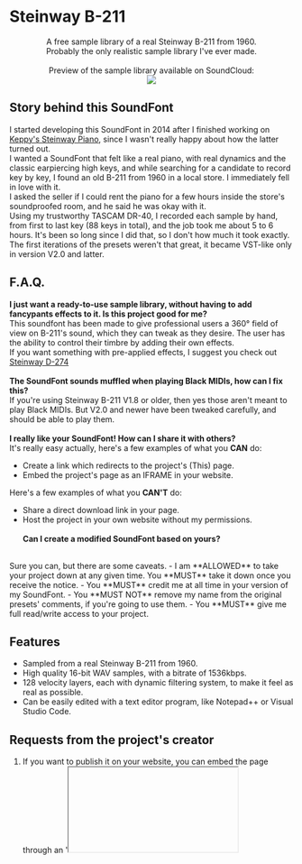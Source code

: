 # Steinway B-211
<p align="center">
  A free sample library of a real Steinway B-211 from 1960.
  <br>
  Probably the only realistic sample library I've ever made.
  <br><br>
  Preview of the sample library available on SoundCloud:
  <br>
  <a href="https://soundcloud.com/kaleidonkep99/sets/steinway-b-211-project"><img src="http://www.australiacounselling.com.au/wp-content/uploads/2014/04/button-soundcloud.jpg" /></a>
</p>

## Story behind this SoundFont
I started developing this SoundFont in 2014 after I finished working on [Keppy's Steinway Piano](https://github.com/KaleidonKep99/Steinway-D-274), since I wasn't really happy about how the latter turned out.<br />
I wanted a SoundFont that felt like a real piano, with real dynamics and the classic earpiercing high keys, and while searching for a candidate to record key by key, I found an old B-211 from 1960 in a local store. I immediately fell in love with it.<br />
I asked the seller if I could rent the piano for a few hours inside the store's soundproofed room, and he said he was okay with it.<br />
Using my trustworthy TASCAM DR-40, I recorded each sample by hand, from first to last key (88 keys in total), and the job took me about 5 to 6 hours. It's been so long since I did that, so I don't how much it took exactly.<br />
The first iterations of the presets weren't that great, it became VST-like only in version V2.0 and latter.

## F.A.Q.
**I just want a ready-to-use sample library, without having to add fancypants effects to it. Is this project good for me?**
<br>
This soundfont has been made to give professional users a 360° field of view on B-211's sound, which they can tweak as they desire. The user has the ability to control their timbre by adding their own effects.<br />
If you want something with pre-applied effects, I suggest you check out [Steinway D-274](https://github.com/KaleidonKep99/Steinway-D-274)
<br><br>
**The SoundFont sounds muffled when playing Black MIDIs, how can I fix this?**
<br>
If you're using Steinway B-211 V1.8 or older, then yes those aren't meant to play Black MIDIs. But V2.0 and newer have been tweaked carefully, and should be able to play them.
<br><br>
**I really like your SoundFont! How can I share it with others?**
<br>
It's really easy actually, here's a few examples of what you **CAN** do:
- Create a link which redirects to the project's (This) page.
- Embed the project's page as an IFRAME in your website.

Here's a few examples of what you **CAN'T** do:
- Share a direct download link in your page.
- Host the project in your own website without my permissions.
<br><br>
**Can I create a modified SoundFont based on yours?**
<br>
Sure you can, but there are some caveats.
- I am **ALLOWED** to take your project down at any given time. You **MUST** take it down once you receive the notice.
- You **MUST** credit me at all time in your version of my SoundFont.
- You **MUST NOT** remove my name from the original presets' comments, if you're going to use them.
- You **MUST** give me full read/write access to your project.

## Features
- Sampled from a real Steinway B-211 from 1960.
- High quality 16-bit WAV samples, with a bitrate of 1536kbps.
- 128 velocity layers, each with dynamic filtering system, to make it feel as real as possible.
- Can be easily edited with a text editor program, like Notepad++ or Visual Studio Code.

## Requests from the project's creator
1. If you want to publish it on your website, you can embed the page through an '<iframe>' tag or by inserting a direct link to this page. Please don't use direct download links.
2. Please don't implement these samples in your personal soundfonts.

## Why is it on GitHub and not your own website?
This project is beefy, and my puny website isn't able to host it, so I moved it to GitHub.
<br><br>
Have fun.
<br>
~ Keppy (BreezyAF)
